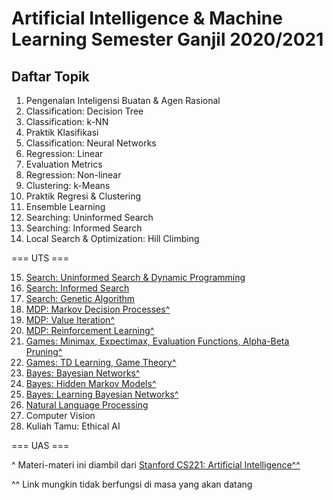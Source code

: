 # Artificial Intelligence & Machine Learning Semester Ganjil 2020/2021

## Daftar Topik

1. Pengenalan Inteligensi Buatan & Agen Rasional
2. Classification: Decision Tree
3. Classification: k-NN
4. Praktik Klasifikasi 
5. Classification: Neural Networks
6. Regression: Linear
7. Evaluation Metrics
8. Regression: Non-linear
9. Clustering: k-Means
10. Praktik Regresi & Clustering
11. Ensemble Learning
12. Searching: Uninformed Search
13. Searching: Informed Search
14. Local Search & Optimization: Hill Climbing

=== UTS ===

15. [Search: Uninformed Search & Dynamic Programming](08-search.pdf)
16. [Search: Informed Search](08-search-2.pdf)
17. [Search: Genetic Algorithm](09-ga.pdf)
18. [MDP: Markov Decision Processes^](https://stanford-cs221.github.io/autumn2019/lectures/index.html#include=mdp1.js)
19. [MDP: Value Iteration^](https://stanford-cs221.github.io/autumn2019/lectures/index.html#include=mdp1.js)
20. [MDP: Reinforcement Learning^](https://stanford-cs221.github.io/autumn2019/lectures/index.html#include=mdp2.js)
21. [Games: Minimax, Expectimax, Evaluation Functions, Alpha-Beta Pruning^](https://stanford-cs221.github.io/autumn2019/lectures/index.html#include=games1.js)
22. [Games: TD Learning, Game Theory^](https://stanford-cs221.github.io/autumn2019/lectures/index.html#include=games2.js)
23. [Bayes: Bayesian Networks^](https://stanford-cs221.github.io/autumn2019/lectures/index.html#include=bayes1.js)
24. [Bayes: Hidden Markov Models^](https://stanford-cs221.github.io/autumn2019/lectures/index.html#include=bayes2.js)
25. [Bayes: Learning Bayesian Networks^](https://stanford-cs221.github.io/autumn2019/lectures/index.html#include=bayes3.js)
26. [Natural Language Processing](nlp.pdf)
27. Computer Vision
28. Kuliah Tamu: Ethical AI

=== UAS ===

^ Materi-materi ini diambil dari [Stanford CS221: Artificial Intelligence^^](https://stanford-cs221.github.io/autumn2019/)

^^ Link mungkin tidak berfungsi di masa yang akan datang
